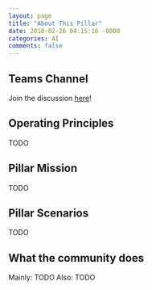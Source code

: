 ```yaml
---
layout: page
title: "About This Pillar"
date: 2018-02-26 04:15:16 -0800
categories: AI
comments: false
---
```


## Teams Channel
Join the discussion [here](https://teams.microsoft.com/l/channel/19%3aa5a6e26d62f14d6da3a633e3cfc64af4%40thread.skype/!%2520AI%2520Pillar?groupId=dff0a70d-6316-4124-ae5a-e9d06f63ec34&tenantId=72f988bf-86f1-41af-91ab-2d7cd011db47)!

<!-- Here is where the Pillar leads can put in the main goals/principles of the Pillar -->

## Operating Principles

TODO

## Pillar Mission

TODO

## Pillar Scenarios

TODO

## What the community does

Mainly:
TODO
Also:
TODO